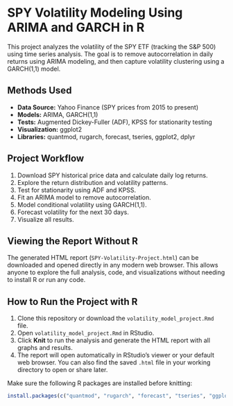# SPY Volatility Modeling Using ARIMA and GARCH in R

This project analyzes the volatility of the SPY ETF (tracking the S&P 500) using time series analysis. The goal is to remove autocorrelation in daily returns using ARIMA modeling, and then capture volatility clustering using a GARCH(1,1) model.

## Methods Used

- **Data Source:** Yahoo Finance (SPY prices from 2015 to present)
- **Models:** ARIMA, GARCH(1,1)
- **Tests:** Augmented Dickey-Fuller (ADF), KPSS for stationarity testing
- **Visualization:** ggplot2
- **Libraries:** quantmod, rugarch, forecast, tseries, ggplot2, dplyr

## Project Workflow

1. Download SPY historical price data and calculate daily log returns.
2. Explore the return distribution and volatility patterns.
3. Test for stationarity using ADF and KPSS.
4. Fit an ARIMA model to remove autocorrelation.
5. Model conditional volatility using GARCH(1,1).
6. Forecast volatility for the next 30 days.
7. Visualize all results.

## Viewing the Report Without R

The generated HTML report (`SPY-Volatility-Project.html`) can be downloaded and opened directly in any modern web browser. This allows anyone to explore the full analysis, code, and visualizations without needing to install R or run any code.


## How to Run the Project with R

1. Clone this repository or download the `volatility_model_project.Rmd` file.  
2. Open `volatility_model_project.Rmd` in RStudio.  
3. Click **Knit** to run the analysis and generate the HTML report with all graphs and results.  
4. The report will open automatically in RStudio’s viewer or your default web browser. You can also find the saved `.html` file in your working directory to open or share later.

Make sure the following R packages are installed before knitting:

```r
install.packages(c("quantmod", "rugarch", "forecast", "tseries", "ggplot2", "dplyr"))


